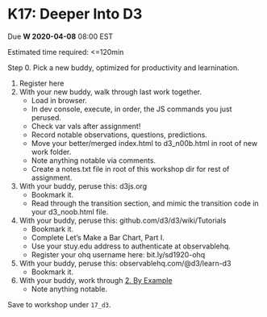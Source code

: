 # K17: Deeper Into D3

Due **W 2020-04-08** 08:00 EST

Estimated time required: <=120min

Step 0. Pick a new buddy, optimized for productivity and learnination.

1. Register here
2. With your new buddy, walk through last work together.
   - Load in browser.
   - In dev console, execute, in order, the JS commands you just perused.
   - Check var vals after assignment!
   - Record notable observations, questions, predictions.
   - Move your better/merged index.html to d3_n00b.html in root of new work folder.
   - Note anything notable via comments.
   - Create a notes.txt file in root of this workshop dir for rest of assignment.
3. With your buddy, peruse this: d3js.org
   - Bookmark it.
   - Read through the transition section, and mimic the transition code in your d3_noob.html file.
4. With your buddy, peruse this: github.com/d3/d3/wiki/Tutorials
   - Bookmark it.
   - Complete Let’s Make a Bar Chart, Part I.
   - Use your stuy.edu address to authenticate at observablehq.
   - Register your ohq username here: bit.ly/sd1920-ohq
5. With your buddy, peruse this: observablehq.com/@d3/learn-d3
   - Bookmark it.
6. With your buddy, work through [2. By Example](https://observablehq.com/@d3/learn-d3-by-example?collection=@d3/learn-d3)
   - Note anything notable.

Save to workshop under `17_d3`.
